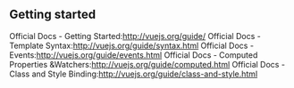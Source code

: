 ## Getting started

Official Docs - Getting Started:http://vuejs.org/guide/
Official Docs - Template Syntax:http://vuejs.org/guide/syntax.html
Official Docs - Events:http://vuejs.org/guide/events.html
Official Docs - Computed Properties &Watchers:http://vuejs.org/guide/computed.html
Official Docs - Class and Style Binding:http://vuejs.org/guide/class-and-style.html